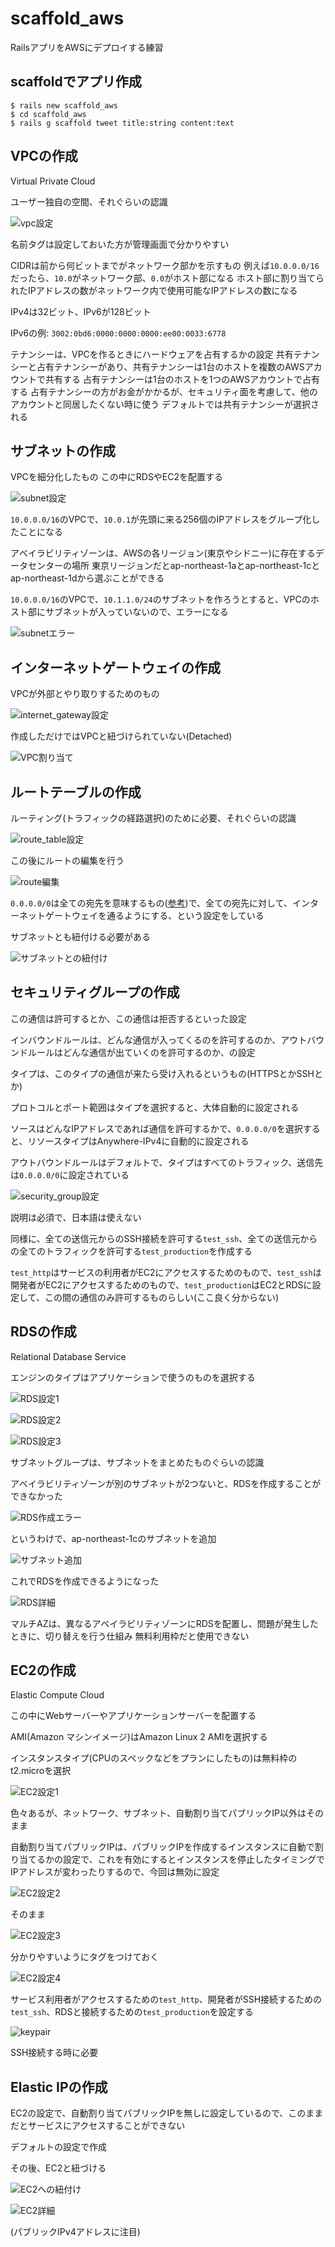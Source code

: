 # scaffold_aws

RailsアプリをAWSにデプロイする練習

## scaffoldでアプリ作成
```
$ rails new scaffold_aws
$ cd scaffold_aws
$ rails g scaffold tweet title:string content:text
```

## VPCの作成
Virtual Private Cloud

ユーザー独自の空間、それぐらいの認識

![vpc設定](/images/vpc.png)

名前タグは設定しておいた方が管理画面で分かりやすい

CIDRは前から何ビットまでがネットワーク部かを示すもの 例えば`10.0.0.0/16`だったら、`10.0`がネットワーク部、`0.0`がホスト部になる ホスト部に割り当てられたIPアドレスの数がネットワーク内で使用可能なIPアドレスの数になる

IPv4は32ビット、IPv6が128ビット

IPv6の例: `3002:0bd6:0000:0000:0000:ee00:0033:6778`

テナンシーは、VPCを作るときにハードウェアを占有するかの設定 共有テナンシーと占有テナンシーがあり、共有テナンシーは1台のホストを複数のAWSアカウントで共有する 占有テナンシーは1台のホストを1つのAWSアカウントで占有する 占有テナンシーの方がお金がかかるが、セキュリティ面を考慮して、他のアカウントと同居したくない時に使う デフォルトでは共有テナンシーが選択される

## サブネットの作成
VPCを細分化したもの この中にRDSやEC2を配置する

![subnet設定](/images/subnet.png)

`10.0.0.0/16`のVPCで、`10.0.1`が先頭に来る256個のIPアドレスをグループ化したことになる

アベイラビリティゾーンは、AWSの各リージョン(東京やシドニー)に存在するデータセンターの場所 東京リージョンだとap-northeast-1aとap-northeast-1cとap-northeast-1dから選ぶことができる

`10.0.0.0/16`のVPCで、`10.1.1.0/24`のサブネットを作ろうとすると、VPCのホスト部にサブネットが入っていないので、エラーになる

![subnetエラー](/images/invalid_subnet.png)

## インターネットゲートウェイの作成
VPCが外部とやり取りするためのもの

![internet_gateway設定](/images/internet_gateway.png)

作成しただけではVPCと紐づけられていない(Detached)

![VPC割り当て](/images/vpc_attach.png)

## ルートテーブルの作成
ルーティング(トラフィックの経路選択)のために必要、それぐらいの認識

![route_table設定](/images/route_table.png)

この後にルートの編集を行う

![route編集](/images/route_config.png)

`0.0.0.0/0`は全ての宛先を意味するもの([参考](https://www.wdic.org/w/WDIC/0.0.0.0))で、全ての宛先に対して、インターネットゲートウェイを通るようにする、という設定をしている

サブネットとも紐付ける必要がある

![サブネットとの紐付け](/images/subnet_associate.png)

## セキュリティグループの作成
この通信は許可するとか、この通信は拒否するといった設定

インバウンドルールは、どんな通信が入ってくるのを許可するのか、アウトバウンドルールはどんな通信が出ていくのを許可するのか、の設定

タイプは、このタイプの通信が来たら受け入れるというもの(HTTPSとかSSHとか)

プロトコルとポート範囲はタイプを選択すると、大体自動的に設定される

ソースはどんなIPアドレスであれば通信を許可するかで、`0.0.0.0/0`を選択すると、リソースタイプはAnywhere-IPv4に自動的に設定される

アウトバウンドルールはデフォルトで、タイプはすべてのトラフィック、送信先は`0.0.0.0/0`に設定されている

![security_group設定](/images/security_group.png)

説明は必須で、日本語は使えない

同様に、全ての送信元からのSSH接続を許可する`test_ssh`、全ての送信元からの全てのトラフィックを許可する`test_production`を作成する

`test_http`はサービスの利用者がEC2にアクセスするためのもので、`test_ssh`は開発者がEC2にアクセスするためのもので、`test_production`はEC2とRDSに設定して、この間の通信のみ許可するものらしい(ここ良く分からない)

## RDSの作成
Relational Database Service

エンジンのタイプはアプリケーションで使うのものを選択する

![RDS設定1](/images/rds1.png)

![RDS設定2](/images/rds2.png)

![RDS設定3](/images/rds3.png)

サブネットグループは、サブネットをまとめたものぐらいの認識

アベイラビリティゾーンが別のサブネットが2つないと、RDSを作成することができなかった

![RDS作成エラー](/images/rds_error.png)

というわけで、ap-northeast-1cのサブネットを追加

![サブネット追加](/images/add_subnet.png)

これでRDSを作成できるようになった

![RDS詳細](/images/rds_detail.png)

マルチAZは、異なるアベイラビリティゾーンにRDSを配置し、問題が発生したときに、切り替えを行う仕組み 無料利用枠だと使用できない

## EC2の作成
Elastic Compute Cloud

この中にWebサーバーやアプリケーションサーバーを配置する

AMI(Amazon マシンイメージ)はAmazon Linux 2 AMIを選択する

インスタンスタイプ(CPUのスペックなどをプランにしたもの)は無料枠のt2.microを選択

![EC2設定1](/images/ec2_1.png)

色々あるが、ネットワーク、サブネット、自動割り当てパブリックIP以外はそのまま

自動割り当てパブリックIPは、パブリックIPを作成するインスタンスに自動で割り当てるかの設定で、これを有効にするとインスタンスを停止したタイミングでIPアドレスが変わったりするので、今回は無効に設定

![EC2設定2](/images/ec2_2.png)

そのまま

![EC2設定3](/images/ec2_3.png)

分かりやすいようにタグをつけておく

![EC2設定4](/images/ec2_4.png)

サービス利用者がアクセスするための`test_http`、開発者がSSH接続するための`test_ssh`、RDSと接続するための`test_production`を設定する

![keypair](/images/keypair.png)

SSH接続する時に必要

## Elastic IPの作成
EC2の設定で、自動割り当てパブリックIPを無しに設定しているので、このままだとサービスにアクセスすることができない

デフォルトの設定で作成

その後、EC2と紐づける

![EC2への紐付け](/images/elastic_ip_1.png)

![EC2詳細](/images/elastic_ip_2.png)

(パブリックIPv4アドレスに注目)
